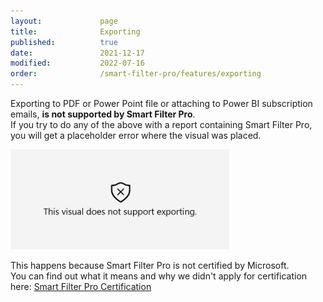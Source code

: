 ```yaml
---
layout:             page
title:              Exporting
published:          true
date:               2021-12-17
modified:           2022-07-16
order:              /smart-filter-pro/features/exporting
---
```


Exporting to PDF or Power Point file or attaching to Power BI subscription emails, **is not supported by Smart Filter Pro**.  
If you try to do any of the above with a report containing Smart Filter Pro, you will get a placeholder error where the visual was placed.

<img src="../../issues/images/not-support-exporting.png" width="350">

This happens because Smart Filter Pro is not certified by Microsoft.  
You can find out what it means and why we didn't apply for certification here: [Smart Filter Pro Certification](../security.md#certification)
